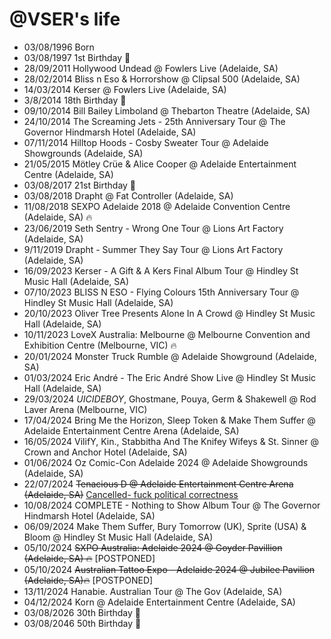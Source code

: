 @VSER's life
===============

- 03/08/1996 Born
- 03/08/1997 1st Birthday 🎈
- 28/09/2011 Hollywood Undead @ Fowlers Live (Adelaide, SA)
- 28/02/2014 Bliss n Eso & Horrorshow @ Clipsal 500 (Adelaide, SA)
- 14/03/2014 Kerser @ Fowlers Live (Adelaide, SA)
- 3/8/2014 18th Birthday 🎈
- 09/10/2014 Bill Bailey Limboland @ Thebarton Theatre (Adelaide, SA)
- 24/10/2014 The Screaming Jets - 25th Anniversary Tour @ The Governor Hindmarsh Hotel (Adelaide, SA)
- 07/11/2014 Hilltop Hoods - Cosby Sweater Tour @ Adelaide Showgrounds (Adelaide, SA)
- 21/05/2015 Mötley Crüe & Alice Cooper @ Adelaide Entertainment Centre (Adelaide, SA)
- 03/08/2017 21st Birthday 🎈
- 03/08/2018 Drapht @ Fat Controller (Adelaide, SA)
- 11/08/2018 SEXPO Adelaide 2018 @ Adelaide Convention Centre (Adelaide, SA) 🔥
- 23/06/2019 Seth Sentry - Wrong One Tour @ Lions Art Factory (Adelaide, SA)
- 9/11/2019 Drapht - Summer They Say Tour @ Lions Art Factory (Adelaide, SA)
- 16/09/2023 Kerser - A Gift & A Kers Final Album Tour @ Hindley St Music Hall (Adelaide, SA)
- 07/10/2023 BLISS N ESO - Flying Colours 15th Anniversary Tour @ Hindley St Music Hall (Adelaide, SA)
- 20/10/2023 Oliver Tree Presents Alone In A Crowd @ Hindley St Music Hall (Adelaide, SA)
- 10/11/2023 LoveX Australia: Melbourne @ Melbourne Convention and Exhibition Centre (Melbourne, VIC) 🔥
- 20/01/2024 Monster Truck Rumble @ Adelaide Showground (Adelaide, SA)
- 01/03/2024 Eric André - The Eric André Show Live @ Hindley St Music Hall (Adelaide, SA)
- 29/03/2024 $UICIDEBOY$, Ghostmane, Pouya, Germ & Shakewell @ Rod Laver Arena (Melbourne, VIC)
- 17/04/2024 Bring Me the Horizon, Sleep Token & Make Them Suffer @ Adelaide Entertainment Centre Arena (Adelaide, SA)
- 16/05/2024 VilifY, Kin., Stabbitha And The Knifey Wifeys & St. Sinner @ Crown and Anchor Hotel (Adelaide, SA)
- 01/06/2024 Oz Comic-Con Adelaide 2024 @ Adelaide Showgrounds (Adelaide, SA)
- 22/07/2024 <strike>Tenacious D @ Adelaide Entertainment Centre Arena (Adelaide, SA)</strike> [Cancelled- fuck political correctness](https://www.abc.net.au/news/2024-07-17/-devastated-fans-mourn-tenacious-d-cancelled-tour-kevin-rudd/104107402])
- 10/08/2024 COMPLETE - Nothing to Show Album Tour @ The Governor Hindmarsh Hotel (Adelaide, SA)
- 06/09/2024 Make Them Suffer, Bury Tomorrow (UK), Sprite (USA) & Bloom @ Hindley St Music Hall (Adelaide, SA)
- 05/10/2024 <strike>SXPO Australia: Adelaide 2024 @ Goyder Pavillion (Adelaide, SA) 🔥</strike> [POSTPONED]
- 05/10/2024 <strike>Australian Tattoo Expo - Adelaide 2024 @ Jubilee Pavilion (Adelaide, SA)🔥</strike> [POSTPONED]
- 13/11/2024 Hanabie. Australian Tour @ The Gov (Adelaide, SA)
- 04/12/2024 Korn @ Adelaide Entertainment Centre (Adelaide, SA)
- 03/08/2026 30th Birthday 🎈
- 03/08/2046 50th Birthday 🎈
